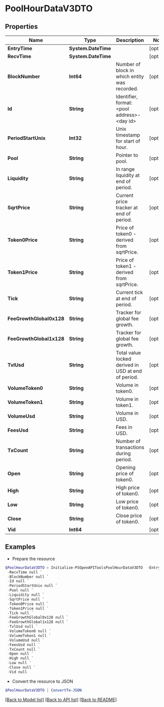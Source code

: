 # PoolHourDataV3DTO
## Properties

Name | Type | Description | Notes
------------ | ------------- | ------------- | -------------
**EntryTime** | **System.DateTime** |  | [optional] 
**RecvTime** | **System.DateTime** |  | [optional] 
**BlockNumber** | **Int64** | Number of block in which entity was recorded. | [optional] 
**Id** | **String** | Identifier, format: &lt;pool address&gt;-&lt;day id&gt; | [optional] 
**PeriodStartUnix** | **Int32** | Unix timestamp for start of hour. | [optional] 
**Pool** | **String** | Pointer to pool. | [optional] 
**Liquidity** | **String** | In range liquidity at end of period. | [optional] 
**SqrtPrice** | **String** | Current price tracker at end of period. | [optional] 
**Token0Price** | **String** | Price of token0 - derived from sqrtPrice. | [optional] 
**Token1Price** | **String** | Price of token1 - derived from sqrtPrice. | [optional] 
**Tick** | **String** | Current tick at end of period. | [optional] 
**FeeGrowthGlobal0x128** | **String** | Tracker for global fee growth. | [optional] 
**FeeGrowthGlobal1x128** | **String** | Tracker for global fee growth. | [optional] 
**TvlUsd** | **String** | Total value locked derived in USD at end of period. | [optional] 
**VolumeToken0** | **String** | Volume in token0. | [optional] 
**VolumeToken1** | **String** | Volume in token1. | [optional] 
**VolumeUsd** | **String** | Volume in USD. | [optional] 
**FeesUsd** | **String** | Fees in USD. | [optional] 
**TxCount** | **String** | Number of transactions during period. | [optional] 
**Open** | **String** | Opening price of token0. | [optional] 
**High** | **String** | High price of token0. | [optional] 
**Low** | **String** | Low price of token0. | [optional] 
**Close** | **String** | Close price of token0. | [optional] 
**Vid** | **Int64** |  | [optional] 

## Examples

- Prepare the resource
```powershell
$PoolHourDataV3DTO = Initialize-PSOpenAPIToolsPoolHourDataV3DTO  -EntryTime null `
 -RecvTime null `
 -BlockNumber null `
 -Id null `
 -PeriodStartUnix null `
 -Pool null `
 -Liquidity null `
 -SqrtPrice null `
 -Token0Price null `
 -Token1Price null `
 -Tick null `
 -FeeGrowthGlobal0x128 null `
 -FeeGrowthGlobal1x128 null `
 -TvlUsd null `
 -VolumeToken0 null `
 -VolumeToken1 null `
 -VolumeUsd null `
 -FeesUsd null `
 -TxCount null `
 -Open null `
 -High null `
 -Low null `
 -Close null `
 -Vid null
```

- Convert the resource to JSON
```powershell
$PoolHourDataV3DTO | ConvertTo-JSON
```

[[Back to Model list]](../README.md#documentation-for-models) [[Back to API list]](../README.md#documentation-for-api-endpoints) [[Back to README]](../README.md)

